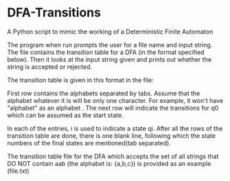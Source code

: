 # DFA-Transitions
A Python script to mimic the working of a Deterministic Finite Automaton

The program when run prompts the user for a file name and input string.
The file contains the transition table for a DFA (in the format specified below). Then it looks at the input string given and prints out whether the string is accepted or rejected.

The transition table is given in this format in the file:

First row contains the alphabets separated by tabs. Assume that the alphabet whatever it is will be only one character. For example, it won't have "alphabet" as an alphabet . The next row will indicate the transitions for q0 which can be assumed as the start state.

In each of the entries, i is used to indicate a state qi. After all the rows of the transition table are done, there is one blank line, following which the state numbers of the final states are mentioned(tab separated).

The transition table file for the DFA which accepts the set of all strings that DO NOT contain aab (the alphabet is: {a,b,c}) is provided as an example (file.txt)

